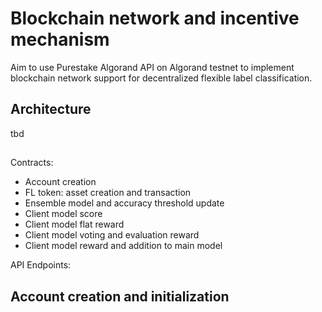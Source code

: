 # Blockchain network and incentive mechanism

Aim to use Purestake Algorand API on Algorand testnet to implement blockchain network support for decentralized flexible label classification. 

## Architecture
tbd

## 
Contracts:
* Account creation
* FL token: asset creation and transaction
* Ensemble model and  accuracy threshold update
* Client model score
* Client model flat reward
* Client model voting and evaluation reward
* Client model reward and addition to main model

API Endpoints: 


## Account creation and initialization

## 